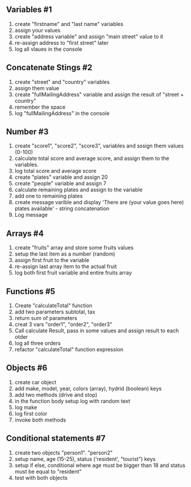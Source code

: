 ## Variables #1

1. create "firstname" and "last name" variables
2. assign your values
3. create "address variable" and assign "main street" value to it
4. re-assign address to "first street" later
5. log all vlaues in the console

## Concatenate Stings #2
1. create "street" and "country" variables
2. assign them value
3. create "fullMailingAddress" variable and assign the result of "street + country"
4. remember the space
5. log "fullMailingAddress" in the console

## Number #3
1. create "score1", "score2", "score3", variables and sssign them values (0-100)
2. calculate total score and average score, and assign them to the variables.
3. log total score and average score
4. create "plates" variable and assign 20
5. create "people" variable and assign 7 
6. calculate remaining plates and assign to the variable
7. add one to remaining plates
8. create message varible and display 'There are (your value goes here) plates available' - string concatenation
9. Log message

## Arrays #4
1. create "fruits" array and store some fruits values
2. setup the last item as a number (random)
3. assign first fruit to the variable
4. re-assign last array item to the actual fruit
5. log both first fruit variable and entire fruits array

## Functions #5

1. Create "calculateTotal" function
2. add two parameters subtotal, tax
3. return sum of parameters
4. creat 3 vars "order1", "order2", "order3"
5. Call calculate Result, pass in some values and assign result to each otder
6. log all three orders
7. refactor "calculateTotal" function expression

## Objects #6

1. create car object
2. add make, model, year, colors (array), hydrid (boolean) keys
3. add two methods (drive and stop)
4. in the function body setup log with random text
5. log make
6. log first color
7. invoke both methods

## Conditional statements #7

1. create two objects "person1". "person2"
2. setup name, age (15-25),
    status ('resident', "tourist") keys
3. setup if else, conditional where age must be bigger than 18 and status must be equal to "resident"
4. test with both objects
